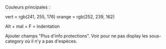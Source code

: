 Couleurs principales : 

vert = rgb(241, 255, 176)
orange = rgb(252, 239, 162)

Alt + mal + F = indentation

Ajouter champs "Plus d'info protections".
Voir pour ne pas display les sous-category où il n'y a pas d'espèces.
